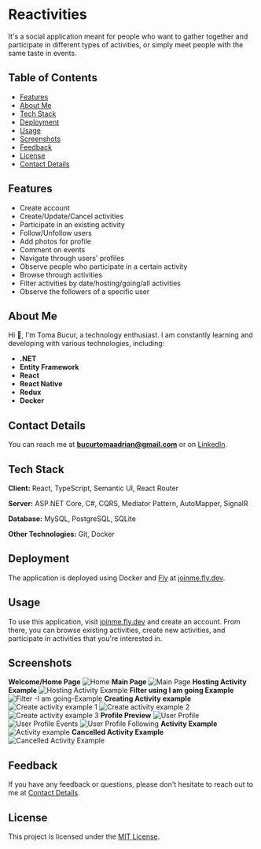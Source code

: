# Reactivities

It's a social application meant for people who want to gather together and participate in different types of activities, or simply meet people with the same taste in events.

## Table of Contents
- [Features](#features)
- [About Me](#about-me)
- [Tech Stack](#tech-stack)
- [Deployment](#deployment)
- [Usage](#usage)
- [Screenshots](#screenshots)
- [Feedback](#feedback)
- [License](#license)
- [Contact Details](#contact-details)

## Features

- Create account
- Create/Update/Cancel activities
- Participate in an existing activity
- Follow/Unfollow users
- Add photos for profile
- Comment on events
- Navigate through users' profiles
- Observe people who participate in a certain activity
- Browse through activities
- Filter activities by date/hosting/going/all activities
- Observe the followers of a specific user

## About Me

Hi 👋, I'm Toma Bucur, a technology enthusiast. I am constantly learning and developing with various technologies, including:

- **.NET**
- **Entity Framework**
- **React**
- **React Native**
- **Redux**
- **Docker**

## Contact Details
You can reach me at **bucurtomaadrian@gmail.com** or on [LinkedIn](https://www.linkedin.com/in/toma-bucur/).

## Tech Stack

**Client:** React, TypeScript, Semantic UI, React Router

**Server:** ASP.NET Core, C#, CQRS, Mediator Pattern, AutoMapper, SignalR

**Database:** MySQL, PostgreSQL, SQLite

**Other Technologies:** Git, Docker

## Deployment

The application is deployed using Docker and [Fly](https://fly.io/) at [joinme.fly.dev](https://joinme.fly.dev).

## Usage

To use this application, visit [joinme.fly.dev](https://joinme.fly.dev) and create an account. From there, you can browse existing activities, create new activities, and participate in activities that you're interested in.

## Screenshots

**Welcome/Home Page**
![Home](https://user-images.githubusercontent.com/102102780/226689209-ded276f1-313b-4037-8848-a1bbb08d04a0.png)
**Main Page**
![Main Page](https://user-images.githubusercontent.com/102102780/226689461-1a3be541-61ad-4168-8ce7-c97200fbecc1.png)
**Hosting Activity Example**
![Hosting Activity Example](https://user-images.githubusercontent.com/102102780/226689476-131c6e4c-4598-4d6a-9c74-bdd5e7397612.png)
**Filter using I am going Example**
![Filter -I am going-Example](https://user-images.githubusercontent.com/102102780/226689488-ee83fda6-4023-4be5-9d35-30f5ed663b36.png)
**Creating Activity example**
![Create activity example 1](https://user-images.githubusercontent.com/102102780/226689493-b53af91a-5f3b-45a4-8355-e1cb0a60be66.png)
![Create activity example 2](https://user-images.githubusercontent.com/102102780/226689500-06c33c05-2ea1-418c-b604-65830578f19d.png)
![Create activity example 3](https://user-images.githubusercontent.com/102102780/226689517-e5e6ade2-51ab-4d86-b7ad-1ebf4759ed3a.png)
**Profile Preview**
![User Profile](https://user-images.githubusercontent.com/102102780/226689534-a71bc0b5-b052-4de5-84d8-341bdb291fa2.png)
![User Profile Events](https://user-images.githubusercontent.com/102102780/226689558-35670ac3-8918-4b69-8b7c-c607af6dc637.png)
![User Profile Following](https://user-images.githubusercontent.com/102102780/226689585-63631d19-c3b7-428c-b2e7-39f67b7eff85.png)
**Activity Example**
![Activity example](https://user-images.githubusercontent.com/102102780/226689601-860cf62d-4de1-47ad-b704-741bd3569b5d.png)
**Cancelled Activity Example** 
![Cancelled Activity Example](https://user-images.githubusercontent.com/102102780/226689612-717ae6f9-3317-43b1-ae89-2c76eeb0714b.png)


## Feedback

If you have any feedback or questions, please don't hesitate to reach out to me at [Contact Details](#contact-details).

## License

This project is licensed under the [MIT License](https://choosealicense.com/licenses/mit/).
